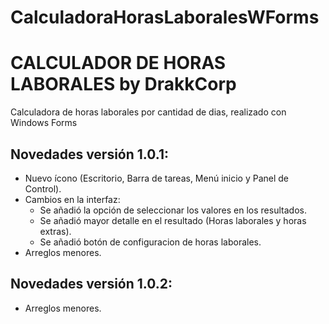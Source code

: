 # CalculadoraHorasLaboralesWForms
CALCULADOR DE HORAS LABORALES by DrakkCorp
==========================================
Calculadora de horas laborales por cantidad de dias, realizado con Windows Forms

## Novedades versión 1.0.1:
- Nuevo ícono (Escritorio, Barra de tareas, Menú inicio y Panel de Control).
- Cambios en la interfaz:
  - Se añadió la opción de seleccionar los valores en los resultados.
  - Se añadió mayor detalle en el resultado (Horas laborales y horas extras).
  - Se añadió botón de configuracion de horas laborales.
- Arreglos menores.

## Novedades versión 1.0.2:
- Arreglos menores.
